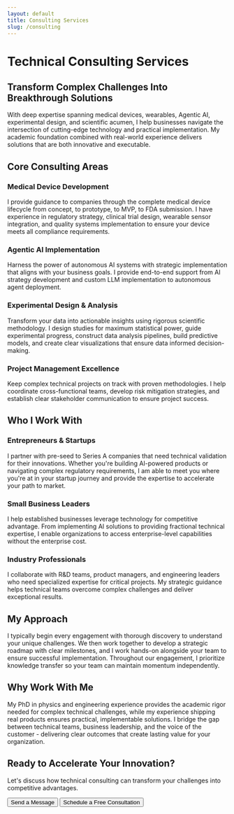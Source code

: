 ```yaml
---
layout: default
title: Consulting Services
slug: /consulting
---
```


# Technical Consulting Services

## Transform Complex Challenges Into Breakthrough Solutions

With deep expertise spanning medical devices, wearables, Agentic AI, experimental design, and scientific acumen, I help businesses navigate the intersection of cutting-edge technology and practical implementation. My academic foundation combined with real-world experience delivers solutions that are both innovative and executable.

## Core Consulting Areas

### Medical Device Development
I provide guidance to companies through the complete medical device lifecycle from concept, to prototype, to MVP, to FDA submission. I have experience in regulatory strategy, clinical trial design, wearable sensor integration, and quality systems implementation to ensure your device meets all compliance requirements.

### Agentic AI Implementation
Harness the power of autonomous AI systems with strategic implementation that aligns with your business goals. I provide end-to-end support from AI strategy development and custom LLM implementation to autonomous agent deployment.

### Experimental Design & Analysis
Transform your data into actionable insights using rigorous scientific methodology. I design studies for maximum statistical power, guide experimental progress, construct data analysis pipelines, build predictive models, and create clear visualizations that ensure data informed decision-making.

### Project Management Excellence
Keep complex technical projects on track with proven methodologies. I help coordinate cross-functional teams, develop risk mitigation strategies, and establish clear stakeholder communication to ensure project success.

## Who I Work With

### Entrepreneurs & Startups
I partner with pre-seed to Series A companies that need technical validation for their innovations. Whether you're building AI-powered products or navigating complex regulatory requirements, I am able to meet you where you're at in your startup journey and provide the expertise to accelerate your path to market.

### Small Business Leaders
I help established businesses leverage technology for competitive advantage. From implementing AI solutions to providing fractional technical expertise, I enable organizations to access enterprise-level capabilities without the enterprise cost.

### Industry Professionals
I collaborate with R&D teams, product managers, and engineering leaders who need specialized expertise for critical projects. My strategic guidance helps technical teams overcome complex challenges and deliver exceptional results.

## My Approach

I typically begin every engagement with thorough discovery to understand your unique challenges. We then work together to develop a strategic roadmap with clear milestones, and I work hands-on alongside your team to ensure successful implementation. Throughout our engagement, I prioritize knowledge transfer so your team can maintain momentum independently.

## Why Work With Me

My PhD in physics and engineering experience provides the academic rigor needed for complex technical challenges, while my experience shipping real products ensures practical, implementable solutions. I bridge the gap between technical teams, business leadership, and the voice of the customer - delivering clear outcomes that create lasting value for your organization.

<!-- ## Success Stories -->

<!-- <div class="testimonial-placeholder">
  <p><em>Case studies and testimonials coming soon. Contact me to be one of the first success stories!</em></p>
</div> -->

## Ready to Accelerate Your Innovation?

Let's discuss how technical consulting can transform your challenges into competitive advantages.

<div class="cta-section">
  <button class="btn btn-secondary" onclick="openContactModal()">Send a Message</button>
  <button class="btn btn-schedule" data-cal-link="jhclarke/consultation" data-cal-namespace="consultation" data-cal-config='{"layout":"month_view"}'>Schedule a Free Consultation</button>
</div>


<!-- SEO Meta Tags -->
<meta name="description" content="Expert technical consulting in medical devices, wearables, AI implementation, and experimental design. Transform complex challenges into breakthrough solutions with PhD-level expertise.">
<meta name="keywords" content="technical consulting, medical device consulting, AI implementation, experimental design, wearables consulting, project management, startup advisor">
<meta property="og:title" content="Technical Consulting Services | James Clarke">
<meta property="og:description" content="Expert guidance in medical devices, AI systems, and experimental design. Academic rigor meets business pragmatism.">
<meta property="og:type" content="website">
<meta property="og:url" content="https://www.jhclarke.com/consulting">
